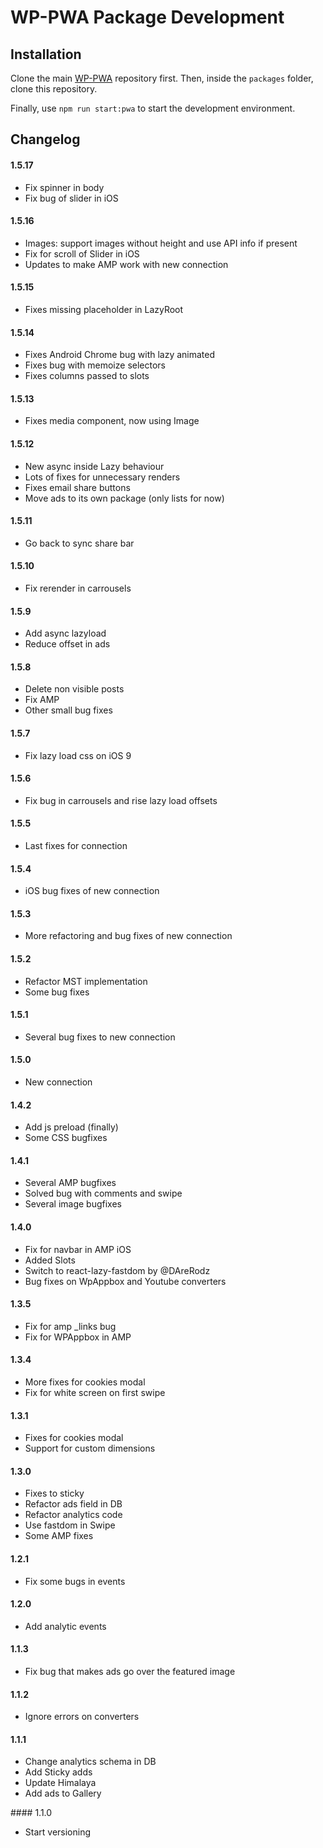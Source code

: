 # WP-PWA Package Development

## Installation

Clone the main [WP-PWA](https://github.com/wp-pwa/wp-pwa) repository first. Then, inside the `packages` folder, clone this repository.

Finally, use `npm run start:pwa` to start the development environment.

## Changelog

#### 1.5.17

- Fix spinner in body
- Fix bug of slider in iOS

#### 1.5.16

- Images: support images without height and use API info if present
- Fix for scroll of Slider in iOS
- Updates to make AMP work with new connection

#### 1.5.15

- Fixes missing placeholder in LazyRoot

#### 1.5.14

- Fixes Android Chrome bug with lazy animated
- Fixes bug with memoize selectors
- Fixes columns passed to slots

#### 1.5.13

- Fixes media component, now using Image

#### 1.5.12

- New async inside Lazy behaviour
- Lots of fixes for unnecessary renders
- Fixes email share buttons
- Move ads to its own package (only lists for now)

#### 1.5.11

- Go back to sync share bar

#### 1.5.10

- Fix rerender in carrousels

#### 1.5.9

- Add async lazyload
- Reduce offset in ads

#### 1.5.8

- Delete non visible posts
- Fix AMP
- Other small bug fixes

#### 1.5.7

- Fix lazy load css on iOS 9

#### 1.5.6

- Fix bug in carrousels and rise lazy load offsets

#### 1.5.5

- Last fixes for connection

#### 1.5.4

- iOS bug fixes of new connection

#### 1.5.3

- More refactoring and bug fixes of new connection

#### 1.5.2

- Refactor MST implementation
- Some bug fixes

#### 1.5.1

- Several bug fixes to new connection

#### 1.5.0

- New connection

#### 1.4.2

- Add js preload (finally)
- Some CSS bugfixes

#### 1.4.1

- Several AMP bugfixes
- Solved bug with comments and swipe
- Several image bugfixes

#### 1.4.0

- Fix for navbar in AMP iOS
- Added Slots
- Switch to react-lazy-fastdom by @DAreRodz
- Bug fixes on WpAppbox and Youtube converters

#### 1.3.5

- Fix for amp \_links bug
- Fix for WPAppbox in AMP

#### 1.3.4

- More fixes for cookies modal
- Fix for white screen on first swipe

#### 1.3.1

- Fixes for cookies modal
- Support for custom dimensions

#### 1.3.0

- Fixes to sticky
- Refactor ads field in DB
- Refactor analytics code
- Use fastdom in Swipe
- Some AMP fixes

#### 1.2.1

- Fix some bugs in events

#### 1.2.0

- Add analytic events

#### 1.1.3

- Fix bug that makes ads go over the featured image

#### 1.1.2

- Ignore errors on converters

#### 1.1.1

- Change analytics schema in DB
- Add Sticky adds
- Update Himalaya
- Add ads to Gallery

#### 1.1.0
- Start versioning
